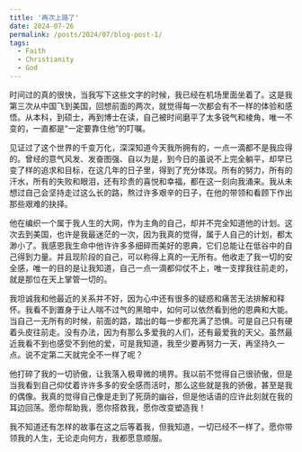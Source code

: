 ```yaml
---
title: '再次上路了'
date: 2024-07-26
permalink: /posts/2024/07/blog-post-1/
tags:
  - Faith
  - Christianity
  - God
---
```



时间过的真的很快，当我写下这些文字的时候，我已经在机场里面坐着了。这是我第三次从中国飞到美国，回想前面的两次，就觉得每一次都会有不一样的体验和感悟。从本科，到硕士，再到博士在读，自己被时间磨平了太多锐气和棱角，唯一不变的，一直都是“一定要靠住他”的叮嘱。

见证过了这个世界的千变万化，深深知道今天我所拥有的，一点一滴都不是我应得的。曾经的意气风发、发奋图强、自以为是，到今日的虽说不上完全躺平，却早已变了样的追求和目标，在这几年的日子里，得到了充分体现。所有的努力，所有的汗水，所有的失败和眼泪，还有珍贵的喜悦和幸福，都在这一刻向我涌来。我从未想过自己会坚持走过这么长的路，熬过许多艰辛的日子，在他的带领和看顾下作出那些艰难的抉择。

他在编织一个属于我人生的大网，作为主角的自己，却并不完全知道他的计划。这次去到美国，也许是我最迷茫的一次，因为我真的觉得，属于人自己的计划，都太渺小了。我感恩我生命中他许许多多细碎而美好的恩典，它们总能让在低谷中的自己得到力量。并且现阶段的自己，可以称得上真的一无所有。他收走了我一切的安全感，唯一的目的是让我知道，自己一点一滴都仰仗不上，唯一支撑我往前走的，就是那位在天上掌管一切的。

我坦诚我和他最近的关系并不好，因为心中还有很多的疑惑和痛苦无法排解和释怀。我看不到置身于让人喘不过气的黑暗中，如何可以依然看到他的恩典和大能。当自己一无所有的时候，前面的路，踏出的每一步都充满了恐惧。可是自己只有硬着头皮往前走。没有办法，因为有那么多爱我的人们，还有最爱我的天父。虽然最近我看不到也感受不到他的爱，可是我知道，我至少要再努力一天，再坚持久一点。说不定第二天就完全不一样了呢？

他打碎了我的一切骄傲，让我落入极卑微的境界。我以前不觉得自己很骄傲，但是当我看到自己仰仗着许许多多的安全感而活时，那么这些就是我的骄傲，甚至是我的偶像。我真的觉得自己像是走到了死荫的幽谷，但是他话语的应许此刻就在我的耳边回荡。愿你帮助我，愿你搭救我，愿你改变塑造我！

我不知道还有怎样的故事在这之后等着我，但我知道，一切已经不一样了。愿你带领我的人生，无论走向何方，我都愿意顺服。
